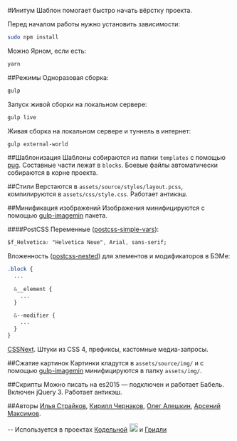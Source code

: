 #Инитум
Шаблон помогает быстро начать вёрстку проекта.

Перед началом работы нужно установить зависимости:
```bash
sudo npm install
```
Можно Ярном, если есть:
```bash
yarn
```

##Режимы
Одноразовая сборка:
```bash
gulp
```

Запуск живой сборки на локальном сервере:
```bash
gulp live
```

Живая сборка на локальном сервере и туннель в интернет:
```bash
gulp external-world
```

##Шаблонизация
Шаблоны собираются из папки `templates` с помощью [pug](https://pugjs.org). Составные части лежат в `blocks`. Боевые файлы автоматически собираются в корне проекта.

##Стили
Верстаются в `assets/source/styles/layout.pcss`, компилируются в `assets/css/style.css`. Работает антикэш.

##Минификация изображений
Изображения минифицируются с помощью [gulp-imagemin](https://www.npmjs.com/package/gulp-imagemin) пакета.

####PostCSS
Переменные ([postcss-simple-vars](https://github.com/postcss/postcss-simple-vars)):
```css
$f_Helvetica: "Helvetica Neue", Arial, sans-serif;
```
Вложенность ([postcss-nested](https://github.com/postcss/postcss-nested)) для элементов и модификаторов в БЭМе:
```css
.block {
  ...
  
  &__element {
    ...
  }
  
  &--modifier {
    ...
  }
}
```
[CSSNext](http://cssnext.io). Штуки из CSS 4, префиксы, кастомные медиа-запросы.

##Сжатие картинок
Картинки кладутся в `assets/source/img/` и с помощью [gulp-imagemin](https://www.npmjs.com/package/gulp-imagemin) минифицируются в папку `assets/img/`.

##Скрипты
Можно писать на es2015 — подключен и работает Бабель. Включен jQuery 3. Работает антикэш.

##Авторы
[Илья Страйков](https://github.com/straykov), [Кирилл Чернаков](https://github.com/Kiryous), [Олег Алешкин](https://github.com/AleshaOleg), [Арсений Максимов](https://github.com/notarseniy).

--
Используется в проектах [Кодельной](http://code.straykov.ru) <img src="http://code.straykov.ru/assets/img/logo.svg" height="19"> и [Гридли](http://gridly.ru)
